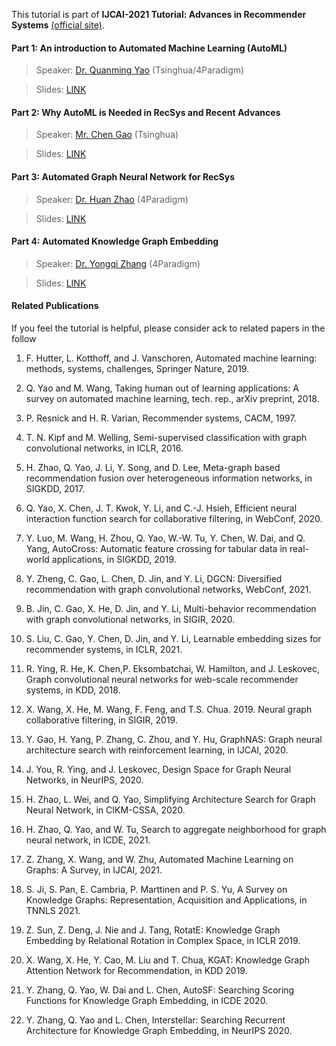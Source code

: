 This tutorial is part of **IJCAI-2021 Tutorial: Advances in Recommender Systems** [(official site)](https://quanmingyao.github.io/AutoML.github.io/ijcai21-tutorial.html).

#### Part 1: An introduction to Automated Machine Learning (AutoML)

> Speaker: [Dr. Quanming Yao](http://www.cse.ust.hk/~qyaoaa/) (Tsinghua/4Paradigm)

> Slides: [LINK](slides/part1-quanming.pdf)

#### Part 2: Why AutoML is Needed in RecSys and Recent Advances

> Speaker: [Mr. Chen Gao](https://scholar.google.com/citations?user=Af60_cEAAAAJ&hl=en) (Tsinghua)

> Slides: [LINK](slides/Part2_Adv.pdf)

#### Part 3: Automated Graph Neural Network for RecSys

> Speaker: [Dr. Huan Zhao](https://hzhaoaf.github.io/) (4Paradigm)

> Slides: [LINK](slides/Part3-AutoGraph.pdf)

#### Part 4: Automated Knowledge Graph Embedding

> Speaker: [Dr. Yongqi Zhang](https://scholar.google.com/citations?user=nVk-7EAAAAAJ&hl=zh-CN) (4Paradigm)

> Slides: [LINK](slides/part4-AutoKGE.pdf)

#### Related Publications

If you feel the tutorial is helpful, please consider ack to related papers in the follow

1. F. Hutter, L. Kotthoff, and J. Vanschoren, Automated machine learning: methods, systems, challenges, Springer Nature, 2019.

2. Q. Yao and M. Wang, Taking human out of learning applications: A survey on automated machine learning, tech. rep., arXiv preprint, 2018.
3. P. Resnick and H. R. Varian, Recommender systems, CACM, 1997.
4. T. N. Kipf and M. Welling, Semi-supervised classification with graph convolutional networks, in ICLR, 2016.
5. H. Zhao, Q. Yao, J. Li, Y. Song, and D. Lee, Meta-graph based recommendation fusion over heterogeneous information networks, in SIGKDD, 2017.
6. Q. Yao, X. Chen, J. T. Kwok, Y. Li, and C.-J. Hsieh, Efficient neural interaction function search for collaborative filtering, in WebConf, 2020.
7. Y. Luo, M. Wang, H. Zhou, Q. Yao, W.-W. Tu, Y. Chen, W. Dai, and Q. Yang, AutoCross: Automatic feature crossing for tabular data in real-world applications, in SIGKDD, 2019.
8. Y. Zheng, C. Gao, L. Chen, D. Jin, and Y. Li, DGCN: Diversified recommendation with graph convolutional networks, WebConf, 2021.
9. B. Jin, C. Gao, X. He, D. Jin, and Y. Li, Multi-behavior recommendation with graph convolutional networks, in SIGIR, 2020.
10. S. Liu, C. Gao, Y. Chen, D. Jin, and Y. Li, Learnable embedding sizes for recommender systems, in ICLR, 2021.
11. R. Ying, R. He, K. Chen,P. Eksombatchai, W. Hamilton, and J. Leskovec, Graph convolutional neural networks for web-scale recommender systems, in KDD, 2018.
12. X. Wang, X. He, M. Wang, F. Feng, and T.S. Chua. 2019. Neural graph collaborative filtering, in SIGIR, 2019.
13. Y. Gao, H. Yang, P. Zhang, C. Zhou, and Y. Hu, GraphNAS: Graph neural architecture search with reinforcement learning, in IJCAI, 2020.
14. J. You, R. Ying, and J. Leskovec, Design Space for Graph Neural Networks, in NeurIPS, 2020.
15. H. Zhao, L. Wei, and Q. Yao, Simplifying Architecture Search for Graph Neural Network, in CIKM-CSSA, 2020.
16. H. Zhao, Q. Yao, and W. Tu, Search to aggregate neighborhood for graph neural network, in ICDE, 2021.
17. Z. Zhang, X. Wang, and W. Zhu, Automated Machine Learning on Graphs: A Survey, in IJCAI, 2021.
18. S. Ji, S. Pan, E. Cambria, P. Marttinen and P. S. Yu, A Survey on Knowledge Graphs: Representation, Acquisition and Applications, in TNNLS 2021.
19. Z. Sun, Z. Deng, J. Nie and J. Tang, RotatE: Knowledge Graph Embedding by Relational Rotation in Complex Space, in ICLR 2019.
20. X. Wang, X. He, Y. Cao, M. Liu and T. Chua, KGAT: Knowledge Graph Attention Network for Recommendation, in KDD 2019.
21. Y. Zhang, Q. Yao, W. Dai and L. Chen, AutoSF: Searching Scoring Functions for Knowledge Graph Embedding, in ICDE 2020.
22. Y. Zhang, Q. Yao and L. Chen, Interstellar: Searching Recurrent Architecture for Knowledge Graph Embedding, in NeurIPS 2020.

